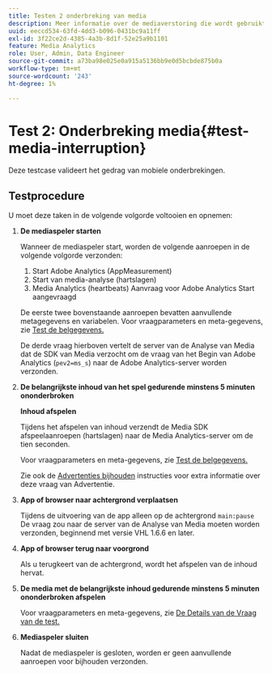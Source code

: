 ```yaml
---
title: Testen 2 onderbreking van media
description: Meer informatie over de mediaverstoring die wordt gebruikt bij validatie.
uuid: eeccd534-63fd-4dd3-b096-0431bc9a11ff
exl-id: 3f22ce2d-4385-4a3b-8d1f-52e25a9b1101
feature: Media Analytics
role: User, Admin, Data Engineer
source-git-commit: a73ba98e025e0a915a5136bb9e0d5bcbde875b0a
workflow-type: tm+mt
source-wordcount: '243'
ht-degree: 1%

---
```


# Test 2: Onderbreking media{#test-media-interruption}

Deze testcase valideert het gedrag van mobiele onderbrekingen.

## Testprocedure

U moet deze taken in de volgende volgorde voltooien en opnemen:

1. **De mediaspeler starten**

   Wanneer de mediaspeler start, worden de volgende aanroepen in de volgende volgorde verzonden:

   1. Start Adobe Analytics (AppMeasurement)
   1. Start van media-analyse (hartslagen)
   1. Media Analytics (heartbeats) Aanvraag voor Adobe Analytics Start aangevraagd

   De eerste twee bovenstaande aanroepen bevatten aanvullende metagegevens en variabelen. Voor vraagparameters en meta-gegevens, zie [Test de belgegevens.](/help/legacy/validation/test-call-details.md#start-the-media-player)

   De derde vraag hierboven vertelt de server van de Analyse van Media dat de SDK van Media verzocht om de vraag van het Begin van Adobe Analytics (`pev2=ms_s`) naar de Adobe Analytics-server worden verzonden.

1. **De belangrijkste inhoud van het spel gedurende minstens 5 minuten ononderbroken**

   **Inhoud afspelen**

   Tijdens het afspelen van inhoud verzendt de Media SDK afspeelaanroepen (hartslagen) naar de Media Analytics-server om de tien seconden.

   Voor vraagparameters en meta-gegevens, zie [Test de belgegevens.](/help/legacy/validation/test-call-details.md#play-main-content)

   Zie ook de [Advertenties bijhouden](/help/use-cases/track-ads/track-ads-overview.md) instructies voor extra informatie over deze vraag van Advertentie.

1. **App of browser naar achtergrond verplaatsen**

   Tijdens de uitvoering van de app alleen op de achtergrond `main:pause` De vraag zou naar de server van de Analyse van Media moeten worden verzonden, beginnend met versie VHL 1.6.6 en later.

1. **App of browser terug naar voorgrond**

   Als u terugkeert van de achtergrond, wordt het afspelen van de inhoud hervat.

1. **De media met de belangrijkste inhoud gedurende minstens 5 minuten ononderbroken afspelen**

   Voor vraagparameters en meta-gegevens, zie [De Details van de Vraag van de test.](/help/legacy/validation/test-call-details.md#play-main-content)

1. **Mediaspeler sluiten**

   Nadat de mediaspeler is gesloten, worden er geen aanvullende aanroepen voor bijhouden verzonden.
